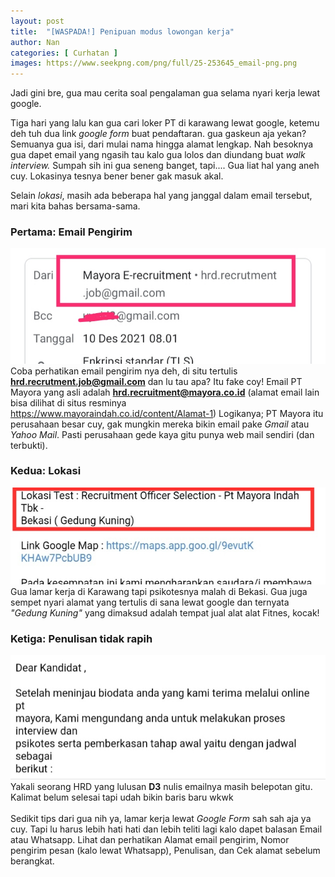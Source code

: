 ```yaml
---
layout: post
title:  "[WASPADA!] Penipuan modus lowongan kerja"
author: Nan
categories: [ Curhatan ]
images: https://www.seekpng.com/png/full/25-253645_email-png.png
---
```


Jadi gini bre, gua mau cerita soal pengalaman gua selama nyari kerja lewat google.

Tiga hari yang lalu kan gua cari loker PT di karawang lewat google, ketemu deh tuh dua link _google form_ buat pendaftaran. 
gua gaskeun aja yekan? Semuanya gua isi, dari mulai nama hingga alamat lengkap. Nah besoknya gua dapet email yang ngasih tau kalo gua lolos dan diundang buat _walk interview._
Sumpah sih ini gua seneng banget, tapi.... Gua liat hal yang aneh cuy. Lokasinya  tesnya bener bener gak masuk akal.

Selain _lokasi_, masih ada beberapa hal yang janggal dalam email tersebut, mari kita bahas bersama-sama.

### Pertama: Email Pengirim
![Email Palsu](/assets/images/email-palsu.jpg)  
Coba perhatikan email pengirim nya deh, di situ tertulis **hrd.recrutment.job@gmail.com**  dan lu tau apa? Itu fake coy! Email PT Mayora yang asli adalah **hrd.recruitment@mayora.co.id** (alamat email lain bisa dilihat di situs resminya <https://www.mayoraindah.co.id/content/Alamat-1>)
Logikanya; PT Mayora itu perusahaan besar cuy, gak mungkin mereka bikin email pake _Gmail_ atau _Yahoo Mail_. Pasti perusahaan gede kaya gitu punya web mail sendiri (dan terbukti).

### Kedua: Lokasi
![Lokasi Palsu](/assets/images/lokasi-palsu.jpg)  
Gua lamar kerja di Karawang tapi psikotesnya malah di Bekasi. Gua juga sempet nyari alamat yang tertulis di sana lewat google dan ternyata _"Gedung Kuning"_ yang dimaksud adalah tempat jual alat alat Fitnes, kocak!

### Ketiga: Penulisan tidak rapih
![Penulisan gak rapih](/assets/images/penulisan.jpg)  
Yakali seorang HRD yang  lulusan **D3** nulis emailnya masih belepotan gitu. Kalimat belum selesai tapi udah bikin baris baru wkwk
<br/>
<br/>
Sedikit tips dari gua nih ya, lamar kerja lewat _Google Form_ sah sah aja ya cuy. Tapi lu harus lebih hati hati dan lebih teliti lagi kalo dapet balasan Email atau Whatsapp.
Lihat dan perhatikan Alamat email pengirim, Nomor pengirim pesan (kalo lewat Whatsapp), Penulisan, dan Cek alamat sebelum berangkat.
